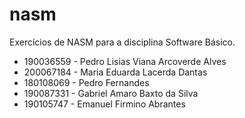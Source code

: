 # nasm
Exercícios de NASM para a disciplina Software Básico.

- 190036559 - Pedro Lisias Viana Arcoverde Alves
- 200067184 - Maria Eduarda Lacerda Dantas
- 180108069 - Pedro Fernandes
- 190087331 - Gabriel Amaro Baxto da Silva
- 190105747 - Emanuel Firmino Abrantes
